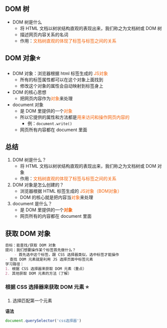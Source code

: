 ## DOM 树

- DOM 树是什么
	- 将 HTML 文档以树状结构直观的表现出来，我们称之为文档树或 DOM 树
	- 描述网页内容关系的名词
	- 作用：<font color=#F36208>文档树直观的体现了标签与标签之间的关系</font>

## DOM 对象⭐

- DOM 对象：浏览器根据 html 标签生成的 <font color=#F36208>JS对象</font> 
	- 所有的标签属性都可以在这个对象上面找到
	- 修改这个对象的属性会自动映射到标签身上
- DOM 的核心思想
	- 把网页内容作为<font color=#F36208>对象</font>来处理
- document 对象
	- 是 DOM 里提供的一个<font color=#F36208>对象</font>
	- 所以它提供的属性和方法都是<font color=#F36208>用来访问和操作网页内容的</font>
		- 例：`document.write()`
	- 网页所有内容都在 document 里面

## 总结

1. DOM 树是什么？
	-  将 HTML 文档以树状结构直观的表现出来，我们称之为文档树或 DOM 对象
	- 作用：<font color=#F36208>文档树直观的体现了标签与标签之间的关系</font>
2. DOM 对象是怎么创建的？
	- 浏览器根据 HTML 标签生成的 <font color=#F36208>JS对象（BOM对象）</font>
	- DOM 的核心就是把内容当<font color=#F36208>对象</font>来处理
3. document 是什么？
	- 是 DOM 里提供的一个<font color=#F36208 style="font-weight: 700">对象</font>
	- 网页所有的内容都在 document 里面

## 获取 DOM 对象

```markdown
目标：能查找/获取 DOM 对象
提问：我们想要操作某个标签首先做什么？
	- 首先选中这个标签，跟 CSS 选择器类似，选中标签才能操作 
- 查找 DOM 元素就是利用 JS 选择页面中标签元素
学习路径：
1. 根据 CSS 选择器来获取 DOM 元素（重点）
2. 其他获取 DOM 元素的方法（了解） 
```

### 根据 CSS 选择器来获取 DOM 元素 ⭐

1. 选择匹配第一个元素

**语法**

```javascript
document.querySelector('css选择器')
```

